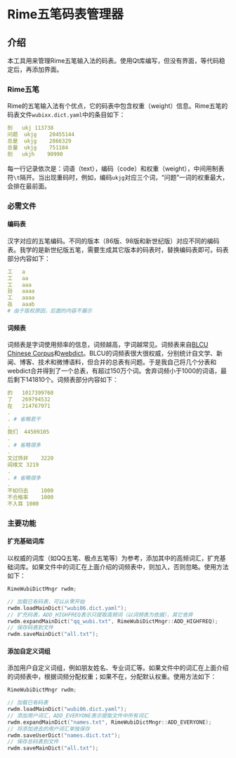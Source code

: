 # Rime五笔码表管理器

## 介绍

本工具用来管理Rime五笔输入法的码表。使用Qt库编写，但没有界面，等代码稳定后，再添加界面。

### Rime五笔

Rime的五笔输入法有个优点，它的码表中包含权重（weight）信息。Rime五笔的码表文件`wubixx.dict.yaml`中的条目如下：

```yaml
剖	ukj	113738
问题	ukjg	20455144
总是	ukjg	2866329
总量	ukjg	751184
剖	ukjh	90990
```

每一行记录依次是：词语（text），编码（code）和权重（weight），中间用制表符`\t`隔开。当出现重码时，例如，编码`ukjg`对应三个词，“问题”一词的权重最大，会排在最前面。

### 必需文件

#### 编码表

汉字对应的五笔编码。不同的版本（86版、98版和新世纪版）对应不同的编码表。我学的是新世纪版五笔，需要生成其它版本的码表时，替换编码表即可。码表部分内容如下：

```yaml
工	a
工	aa
工	aaa
㠭	aaaa
工	aaaa
㐂	aaab
# 由于版权原因，后面的内容不展示
```

#### 词频表

词频表是字词使用频率的信息，词频越高，字词越常见。词频表来自[BLCU Chinese Corpus](https://www.plecoforums.com/threads/word-frequency-list-based-on-a-15-billion-character-corpus-bcc-blcu-chinese-corpus.5859/)和[webdict](https://github.com/ling0322/webdict)。BLCU的词频表很大很权威，分别统计自文学、新闻、博客、技术和微博语料，但合并的总表有问题。于是我自己将几个分表和webdict合并得到了一个总表，有超过150万个词。舍弃词频小于1000的词语，最后剩下141810个。词频表部分内容如下：

```yaml
的	1017399760
了	269794532
在	214767971
.
. # 省略若干 
.
我们	44509105
.
. # 省略很多
.
文过饰非	3220
阎维文	3219
.
. # 省略很多
.
不如归去	1000
不合格率	1000
不入耳	1000
```

### 主要功能

#### 扩充基础词库

以权威的词库（如QQ五笔、极点五笔等）为参考，添加其中的高频词汇，扩充基础词库。如果文件中的词汇在上面介绍的词频表中，则加入，否则忽略。使用方法如下：

```cpp
RimeWubiDictMngr rwdm;

// 加载已有码表，可以从零开始
rwdm.loadMainDict("wubi06.dict.yaml");
// 扩充码表，ADD_HIGHFREQ表示只提取高频词（以词频表为依据），其它舍弃
rwdm.expandMainDict("qq_wubi.txt", RimeWubiDictMngr::ADD_HIGHFREQ);
// 保存码表到文件
rwdm.saveMainDict("all.txt");
```

#### 添加自定义词组

添加用户自定义词组，例如朋友姓名、专业词汇等。如果文件中的词汇在上面介绍的词频表中，根据词频分配权重；如果不在，分配默认权重。使用方法如下：

```cpp
RimeWubiDictMngr rwdm;

// 加载已有码表
rwdm.loadMainDict("wubi06.dict.yaml");
// 添加用户词汇，ADD_EVERYONE表示提取文件中所有词汇
rwdm.expandMainDict("names.txt", RimeWubiDictMngr::ADD_EVERYONE);
// 将添加进去的用户词汇单独保存
rwdm.saveUserDict("names.dict.txt");
// 保存总码表到文件
rwdm.saveMainDict("all.txt");
```
